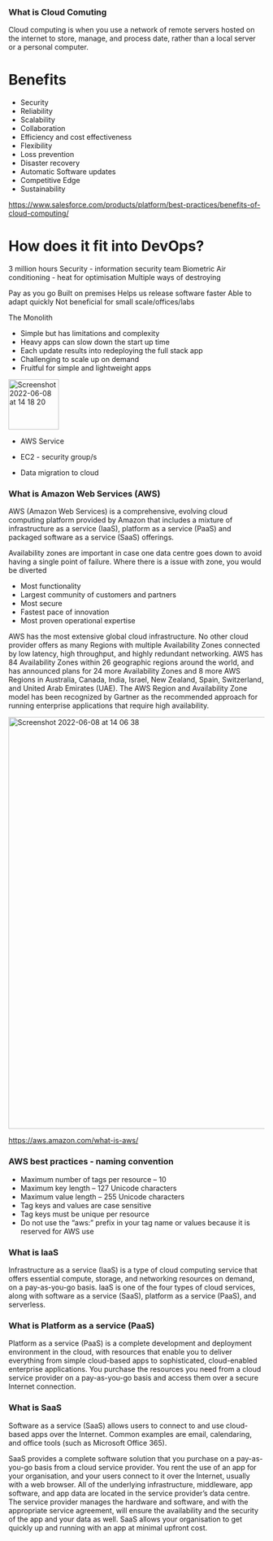 ### What is Cloud Comuting

Cloud computing is when you use a network of remote servers hosted on the internet to store, manage, and process date, rather than a local server or a personal computer. 

# Benefits
- Security 
- Reliability
- Scalability
- Collaboration
- Efficiency and cost effectiveness
- Flexibility
- Loss prevention
- Disaster recovery
- Automatic Software updates
- Competitive Edge
- Sustainability 

https://www.salesforce.com/products/platform/best-practices/benefits-of-cloud-computing/

# How does it fit into DevOps?

3 million hours 
Security - information security team Biometric 
Air conditioning - heat for optimisation
Multiple ways of destroying

Pay as you go 
Built on premises 
Helps us release software faster
Able to adapt quickly
Not beneficial for small scale/offices/labs

The Monolith
- Simple but has limitations and complexity 
- Heavy apps can slow down the start up time
- Each update results into redeploying the full stack app
- Challenging to scale up on demand
- Fruitful for simple and lightweight apps

<img width="99" alt="Screenshot 2022-06-08 at 14 18 20" src="https://user-images.githubusercontent.com/105854053/172626664-155221fa-f7f1-46cb-8c31-e6a109b1aa86.png">

- AWS Service

- EC2 - security group/s

- Data migration to cloud 

### What is Amazon Web Services (AWS)

AWS (Amazon Web Services) is a comprehensive, evolving cloud computing platform provided by Amazon that includes a mixture of infrastructure as a service (IaaS), platform as a service (PaaS) and packaged software as a service (SaaS) offerings.

Availability zones are important in case one data centre goes down to avoid having a single point of failure. 
Where there is a issue with zone, you would be diverted 

- Most functionality 
- Largest community of customers and partners 
- Most secure
- Fastest pace of innovation 
- Most proven operational expertise

AWS has the most extensive global cloud infrastructure. No other cloud provider offers as many Regions with multiple Availability Zones connected by low latency, high throughput, and highly redundant networking. AWS has 84 Availability Zones within 26 geographic regions around the world, and has announced plans for 24 more Availability Zones and 8 more AWS Regions in Australia, Canada, India, Israel, New Zealand, Spain, Switzerland, and United Arab Emirates (UAE). The AWS Region and Availability Zone model has been recognized by Gartner as the recommended approach for running enterprise applications that require high availability.

<img width="810" alt="Screenshot 2022-06-08 at 14 06 38" src="https://user-images.githubusercontent.com/105854053/172626761-20fdcac1-1800-4368-9140-8caf4a40f02a.png">


https://aws.amazon.com/what-is-aws/

### AWS best practices - naming convention

- Maximum number of tags per resource – 10
- Maximum key length – 127 Unicode characters 
- Maximum value length – 255 Unicode characters
- Tag keys and values are case sensitive 
- Tag keys must be unique per resource  
- Do not use the “aws:” prefix in your tag name or values because it is reserved for AWS use

### What is laaS 
Infrastructure as a service (IaaS) is a type of cloud computing service that offers essential compute, storage, and networking resources on demand, on a pay-as-you-go basis. IaaS is one of the four types of cloud services, along with software as a service (SaaS), platform as a service (PaaS), and serverless.

### What is Platform as a service (PaaS)
Platform as a service (PaaS) is a complete development and deployment environment in the cloud, with resources that enable you to deliver everything from simple cloud-based apps to sophisticated, cloud-enabled enterprise applications. You purchase the resources you need from a cloud service provider on a pay-as-you-go basis and access them over a secure Internet connection.

### What is SaaS

Software as a service (SaaS) allows users to connect to and use cloud-based apps over the Internet. Common examples are email, calendaring, and office tools (such as Microsoft Office 365).

SaaS provides a complete software solution that you purchase on a pay-as-you-go basis from a cloud service provider. You rent the use of an app for your organisation, and your users connect to it over the Internet, usually with a web browser. All of the underlying infrastructure, middleware, app software, and app data are located in the service provider’s data centre. The service provider manages the hardware and software, and with the appropriate service agreement, will ensure the availability and the security of the app and your data as well. SaaS allows your organisation to get quickly up and running with an app at minimal upfront cost.

